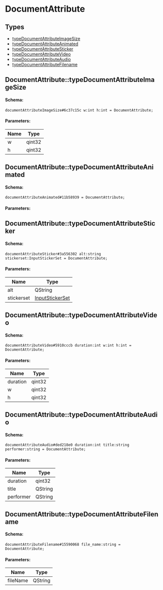 # DocumentAttribute

## Types

* [typeDocumentAttributeImageSize](#documentattributetypedocumentattributeimagesize)
* [typeDocumentAttributeAnimated](#documentattributetypedocumentattributeanimated)
* [typeDocumentAttributeSticker](#documentattributetypedocumentattributesticker)
* [typeDocumentAttributeVideo](#documentattributetypedocumentattributevideo)
* [typeDocumentAttributeAudio](#documentattributetypedocumentattributeaudio)
* [typeDocumentAttributeFilename](#documentattributetypedocumentattributefilename)

## DocumentAttribute::typeDocumentAttributeImageSize

#### Schema:

`documentAttributeImageSize#6c37c15c w:int h:int = DocumentAttribute;`

#### Parameters:

|Name|Type|
|----|----|
|w|qint32|
|h|qint32|

## DocumentAttribute::typeDocumentAttributeAnimated

#### Schema:

`documentAttributeAnimated#11b58939 = DocumentAttribute;`

#### Parameters:


## DocumentAttribute::typeDocumentAttributeSticker

#### Schema:

`documentAttributeSticker#3a556302 alt:string stickerset:InputStickerSet = DocumentAttribute;`

#### Parameters:

|Name|Type|
|----|----|
|alt|QString|
|stickerset|[InputStickerSet](inputstickerset.md)|

## DocumentAttribute::typeDocumentAttributeVideo

#### Schema:

`documentAttributeVideo#5910cccb duration:int w:int h:int = DocumentAttribute;`

#### Parameters:

|Name|Type|
|----|----|
|duration|qint32|
|w|qint32|
|h|qint32|

## DocumentAttribute::typeDocumentAttributeAudio

#### Schema:

`documentAttributeAudio#ded218e0 duration:int title:string performer:string = DocumentAttribute;`

#### Parameters:

|Name|Type|
|----|----|
|duration|qint32|
|title|QString|
|performer|QString|

## DocumentAttribute::typeDocumentAttributeFilename

#### Schema:

`documentAttributeFilename#15590068 file_name:string = DocumentAttribute;`

#### Parameters:

|Name|Type|
|----|----|
|fileName|QString|

